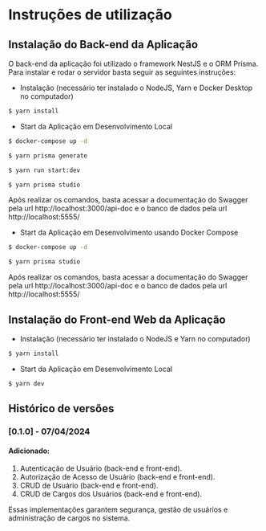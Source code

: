 # Instruções de utilização

## Instalação do Back-end da Aplicação

O back-end da aplicação foi utilizado o framework NestJS e o ORM Prisma. Para instalar e rodar o servidor basta seguir as seguintes instruções:

- Instalação (necessário ter instalado o NodeJS, Yarn e Docker Desktop no computador)

```bash
$ yarn install
```

- Start da Aplicação em Desenvolvimento Local

```bash
$ docker-compose up -d

$ yarn prisma generate

$ yarn run start:dev

$ yarn prisma studio
```

Após realizar os comandos, basta acessar a documentação do Swagger pela url http://localhost:3000/api-doc e o banco de dados pela url http://localhost:5555/

- Start da Aplicação em Desenvolvimento usando Docker Compose

```bash
$ docker-compose up -d

$ yarn prisma studio
```

Após realizar os comandos, basta acessar a documentação do Swagger pela url http://localhost:3000/api-doc e o banco de dados pela url http://localhost:5555/

## Instalação do Front-end Web da Aplicação

- Instalação (necessário ter instalado o NodeJS e Yarn no computador)

```bash
$ yarn install
```

- Start da Aplicação em Desenvolvimento Local

```bash
$ yarn dev
```

## Histórico de versões

### [0.1.0] - 07/04/2024

#### Adicionado:

1. Autenticação de Usuário (back-end e front-end).
2. Autorização de Acesso de Usuário (back-end e front-end).
3. CRUD de Usuário (back-end e front-end).
4. CRUD de Cargos dos Usuários (back-end e front-end).

Essas implementações garantem segurança, gestão de usuários e administração de cargos no sistema.
